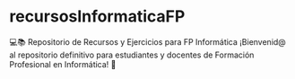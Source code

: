 # recursosInformaticaFP
💻📚 Repositorio de Recursos y Ejercicios para FP Informática  ¡Bienvenid@ al repositorio definitivo para estudiantes y docentes de Formación Profesional en Informática! 🚀
